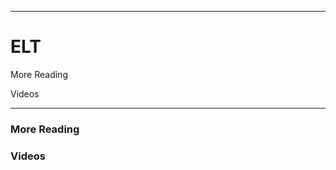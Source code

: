 ------------------------------------------------------------------------------------------------------------
# ELT 

More Reading

Videos

------------------------------------------------------------------------------------------------------------


### More Reading

### Videos


